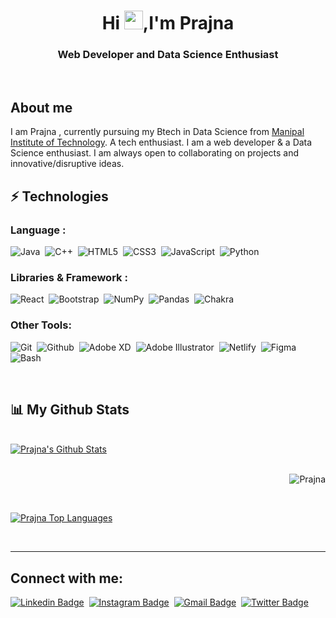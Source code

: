 
 
<h1 align="center">Hi&nbsp;<img src="https://raw.githubusercontent.com/aemmadi/aemmadi/master/wave.gif" width="30px" height="30px">,I'm Prajna</h1>

<h3 align="center">Web Developer and Data Science Enthusiast</h3>
<br>

 
 
 ## About me

I am Prajna , currently pursuing my Btech in Data Science from [Manipal Institute of Technology](https://manipal.edu/mit.html). A tech enthusiast. I am a web developer  & a Data Science enthusiast. I am always open to collaborating on projects and innovative/disruptive ideas. 







## ⚡ Technologies

### Language :
![Java](https://img.shields.io/badge/-java-E34A86?style=flat-square&logo=java)&nbsp;
![C++](https://img.shields.io/badge/-C++-00599C?style=flat-square&logo=c)&nbsp;
![HTML5](https://img.shields.io/badge/-HTML5-E34F26?style=flat-square&logo=html5&logoColor=white)&nbsp;
![CSS3](https://img.shields.io/badge/-CSS3-1572B6?style=flat-square&logo=css3)&nbsp;
![JavaScript](https://img.shields.io/badge/-JavaScript-black?style=flat-square&logo=javascript)&nbsp;
![Python](https://img.shields.io/badge/-Python-black?style=flat-square&logo=Python)&nbsp;
<!-- ![TypeScript](https://img.shields.io/badge/-TypeScript-007ACC?style=flat-square&logo=typescript) -->
<!-- ![MySQL](https://img.shields.io/badge/-MySQL-black?style=flat-square&logo=mysql) -->

 


### Libraries & Framework :

![React](https://img.shields.io/badge/react-%2320232a.svg?style=flat-square&logo=react&logoColor=%2361DAFB)&nbsp;
![Bootstrap](https://img.shields.io/badge/-Bootstrap-563D7C?style=flat-square&logo=bootstrap)&nbsp;
![NumPy](https://img.shields.io/badge/numpy-%23013243.svg?style=flat-square&logo=numpy&logoColor=white)&nbsp;
![Pandas](https://img.shields.io/badge/pandas-%23150458.svg?style=flat-square&logo=pandas&logoColor=white)&nbsp;
![Chakra](https://img.shields.io/badge/chakra-%234ED1C5.svg?style=flat-square&logo=chakraui&logoColor=white)&nbsp;
<!-- ![SASS](https://img.shields.io/badge/SASS-hotpink.svg?style=flat-square&logo=SASS&logoColor=white)&nbsp; -->


<!-- ![SASS](https://img.shields.io/badge/SASS-hotpink.svg?style=for-the-badge&logo=SASS&logoColor=white) -->





<!-- ![Nodejs](https://img.shields.io/badge/-Nodejs-black?style=flat-square&logo=Node.js) -->
<!-- <a href="#"><img alt="MongoDB" src ="https://img.shields.io/badge/MongoDB-%234ea94b.svg?logo=mongodb&logoColor=white"></a> -->
<!-- ![Redis](https://img.shields.io/badge/-Redis-black?style=flat-square&logo=Redis) -->
<!-- ![ElasticSearch](https://img.shields.io/badge/-ElasticSearch-005571?style=flat-square&logo=elasticsearch) -->
<!-- ![GraphQL](https://img.shields.io/badge/-GraphQL-E10098?style=flat-square&logo=graphql) -->
<!-- ![Apollo GraphQL](https://img.shields.io/badge/-Apollo%20GraphQL-311C87?style=flat-square&logo=apollo-graphql) -->
<!-- ![PostgreSQL](https://img.shields.io/badge/-PostgreSQL-336791?style=flat-square&logo=postgresql) -->
<!-- <a href="#"><img alt="Keras" src="https://img.shields.io/badge/Keras%20-%23D00000.svg?logo=Keras&logoColor=white"></a> -->
<!-- <a href="#"><img alt="Material Design" src="https://img.shields.io/badge/Material%20Design%20-%230081CB.svg?logo=material-design&logoColor=white"></a> -->



### Other Tools:

<!-- <a href="#"><img alt="GitHub Pages" src="https://img.shields.io/badge/GitHub%20Pages-%23327FC7.svg?logo=github&logoColor=white"></a> -->
<!-- <a href="#"><img alt="Heroku" src="https://img.shields.io/badge/Heroku%20-%23430098.svg?logo=heroku&logoColor=white"></a> -->
<!-- ![DigitalOcean](https://img.shields.io/badge/-Digital%20Ocean-darkblue?style=flat-square&logo=digitalocean) -->
<!-- ![Amazon AWS](https://img.shields.io/badge/Amazon%20AWS-232F3E?style=flat-square&logo=amazon-aws) -->
<!-- ![Microsoft Azure](https://img.shields.io/badge/Microsoft%20Azure-232F7E?style=flat-square&logo=microsoft-azure) -->
<!-- ![Google Cloud](https://img.shields.io/badge/Google%20Cloud-black?style=flat-square&logo=google-cloud) -->
<!-- ![Docker](https://img.shields.io/badge/-Docker-black?style=flat-square&logo=docker) -->

![Git](https://img.shields.io/badge/-Git-black?style=flat-square&logo=git)&nbsp;
![Github](https://img.shields.io/badge/-Github-black?style=flat-square&logo=github)&nbsp;
![Adobe XD](https://img.shields.io/badge/Adobe%20XD-470137?style=flat-square&logo=Adobe%20XD&logoColor=#FF61F6)&nbsp;
![Adobe Illustrator](https://img.shields.io/badge/adobeillustrator-%23FF9A00.svg?style=flat-square&logo=adobeillustrator&logoColor=white)&nbsp;
![Netlify](https://img.shields.io/badge/netlify-%23000000.svg?style=flat-square&logo=netlify&logoColor=#00C7B7)&nbsp;
![Figma](https://img.shields.io/badge/figma-%23F24E1E.svg?style=flat-square&logo=figma&logoColor=white)&nbsp;
![Bash](https://img.shields.io/badge/-Bash-black?style=flat-square&logo=bash)&nbsp;




<!-- ![Adobe XD](https://img.shields.io/badge/-Adobe-XD-black?style=flat-square&logo=adobexd) -->

<!-- <a href="#"><img alt="Postman" src="https://img.shields.io/badge/Postman-FF6C37?logo=postman&logoColor=white"></a> -->
<!-- <a href="#"><img alt="Vercel" src="https://img.shields.io/badge/Vercel%20-%23000000.svg?logo=vercel&logoColor=white"></a> -->


</br>

<!-- ## 💰 Support
<p>
<a href='https://ko-fi.com/O4O659E32' target='_blank'><img height='36' style='border:0px;height:36px;' src='https://cdn.ko-fi.com/cdn/kofi4.png?v=2' border='0' alt='Buy Me a Coffee at ko-fi.com' /></a>
<a href='https://www.buymeacoffee.com/kaiwalya' target='_blank'><img height='36' style='border:0px;height:36px;' src='https://cdn.buymeacoffee.com/buttons/v2/default-yellow.png' border='0' alt='Support Kaiwalya on buymecoffee' /></a>
</p> -->



 
 
 

  
  
<!--   </br> -->
  
<!--   [![Prajnas github activity graph](https://activity-graph.herokuapp.com/graph?username=Prajna&theme=xcode)](https://git.io/kaiwalyakoparkar) -->
  
  
  
  

<!-- [![Hashnode Badge](https://img.shields.io/badge/-@kaiwalyakoparkar-03a57a?style=flat-square&labelColor=000000&logo=Hashnode&link=https://kaiwalyakoparkar.hashnode.dev/)](https://kaiwalyakoparkar.hashnode.dev/) -->

<!-- [![Website Badge](https://img.shields.io/badge/-Portfolio-black?style=flat-square&logo=Wordpress&logoColor=white&link=https://kaiwalyakoparkar.github.io/)](https://kaiwalyakoparkar.github.io/) -->




 ## 📊 My Github Stats

  <br/>
    <a href="https://github.com/Prajnaprabhu3/github-readme-stats"><img alt="Prajna's Github Stats" src="https://github-readme-stats.vercel.app/api?username=Prajnaprabhu3&show_icons=true&count_private=true&theme=gotham&" /></a>
    <br/> 
    <br/>
    <p align="right"><img align="center" src="https://github-readme-streak-stats.herokuapp.com/?user=Prajnaprabhu3&theme=gotham&bg_color=0D1117" alt="Prajna" /></p>
  <br/>
   
  <a  style="padding-right:5px" align="right" href="https://github.com/Prajnaprabhu3/github-readme-stats"><img alt="Prajna Top Languages" src="https://github-readme-stats.vercel.app/api/top-langs/?username=Prajnaprabhu3&langs_count=8&count_private=true&layout=compact&theme=gotham&bg_color=0D1117" /></a>
  
  <br/>
  
---



  ## Connect with me:
  
  [![Linkedin Badge](https://img.shields.io/badge/-linkedin-blue?style=flat-square&logo=Linkedin&logoColor=white&link=https://www.linkedin.com/in/kaiwalyakoparkar/)](https://www.linkedin.com/in/prajna30/)&nbsp;
[![Instagram Badge](https://img.shields.io/badge/-Instagram-purple?style=flat-square&logo=instagram&logoColor=white&link=https://instagram.com/kaiwalya.koparkar/)](https://www.instagram.com/__prajna30__/)&nbsp;
[![Gmail Badge](https://img.shields.io/badge/-Gmail-c14438?style=flat-square&logo=Gmail&logoColor=white&link=mailto:prajnapprabhu3@gmail.com)](mailto:prajnapprabhu3@gmail.com)&nbsp;
[![Twitter Badge](httpms://img.shields.io/badge/-Twitter-Blue?style=flat-square&logo=twitter&logoColor=white&link=https://instagram.com/kaiwalya.koparkar/)](https://twitter.com/__prajna30__)&nbsp;
